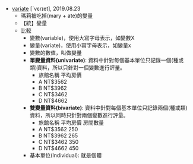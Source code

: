 - [variate](https://tw.dictionary.search.yahoo.com/search?p=variate) [ˋvɛrɪet], 2019.08.23
  - 瑪莉被吃掉(mary + ate)的變量
  - 【統】變量
  - [比較](http://eschool.kuas.edu.tw/tsungo/Publish/01%20Data%20and%20statistics.pdf)
    - 變數(variable)，使用大寫字母表示，如變數X
    - 變量(variate)，使用小寫字母表示，如變量x
    - 變數的數值，叫做變量
    - **單變量資料(univariate)**: 資料中針對每個基本單位只記錄一個(種或類)資料，所以只針對一個變數進行評量。
      - 旅館名稱 平均房價
      - A NT$3562
      - B NT$3962
      - C NT$3462
      - D NT$4662
    - **雙變量資料(bivariate)**: 資料中針對每個基本單位只記錄兩個(種或類)資料，所以同時只針對兩個變數進行評量。
      - 旅館名稱 平均房價 房間數量
      - A NT$3562 250
      - B NT$3962 265
      - C NT$3462 350
      - D NT$4662 450
    - 基本單位(Individual): 就是個體
